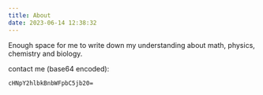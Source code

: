 ```yaml
---
title: About
date: 2023-06-14 12:38:32
---
```


Enough space for me to write down my understanding about math, physics, chemistry and biology.

contact me (base64 encoded):

```
cHNpY2hlbkBnbWFpbC5jb20=
```
